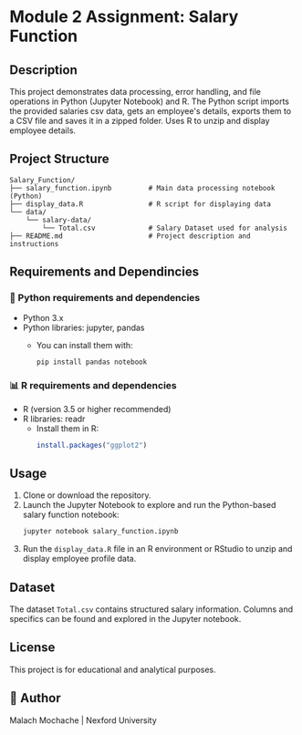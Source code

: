 # Module 2 Assignment: Salary Function

## Description

This project demonstrates data processing, error handling, and file operations in Python (Jupyter Notebook) and R. The Python script imports the provided salaries csv data, gets an employee's details, exports them to a CSV file and saves it in a zipped folder. Uses R to unzip and display employee details.


## Project Structure

```
Salary_Function/
├── salary_function.ipynb         # Main data processing notebook (Python)
├── display_data.R                # R script for displaying data
└── data/
    └── salary-data/
        └── Total.csv             # Salary Dataset used for analysis
├── README.md                     # Project description and instructions
```

## Requirements and Dependincies

### 🐍 Python requirements and dependencies

- Python 3.x
- Python libraries: jupyter, pandas
    - You can install them with:

        ```bash
        pip install pandas notebook
        ```
### 📊 R requirements and dependencies

- R (version 3.5 or higher recommended)
- R libraries: readr
    - Install them in R:
        ```R
        install.packages("ggplot2")
        ```

## Usage

1. Clone or download the repository.
2. Launch the Jupyter Notebook to explore and run the Python-based salary function notebook:
   ```bash
   jupyter notebook salary_function.ipynb
   ```
3. Run the `display_data.R` file in an R environment or RStudio to unzip and display employee profile data.

## Dataset

The dataset `Total.csv` contains structured salary information. Columns and specifics can be found and explored in the Jupyter notebook.

## License

This project is for educational and analytical purposes.

## 📧 Author

Malach Mochache | Nexford University